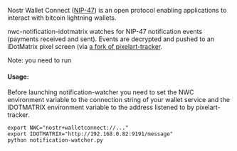 Nostr Wallet Connect ([NIP-47](https://github.com/nostr-protocol/nips/blob/master/47.md)) is an open protocol enabling applications to interact with bitcoin lightning wallets. 

nwc-notification-idotmatrix watches for NIP-47 notification events (payments received and sent). Events are decrypted and pushed to an iDotMatrix pixel screen (via [a fork of pixelart-tracker](https://github.com/enlunder/pixelart-tracker). 

Note: you need to run 

#### Usage:

Before launching notification-watcher you need to set the NWC environment variable to the connection string of your wallet service and the IDOTMATRIX environment variable to the address listened to by pixelart-tracker.

```
export NWC="nostr+walletconnect://..."
export IDOTMATRIX="http://192.168.0.82:9191/message"
python notification-watcher.py
```
